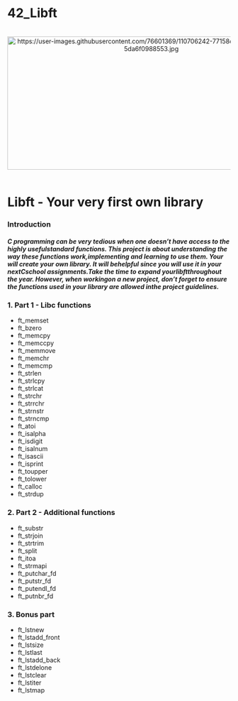 # 42_Libft

<div align="center"><br>
  <img src="https://user-images.githubusercontent.com/76601369/110706242-77158d00-81ef-11eb-8085-5da6f0988553.jpg" alt="https://user-images.githubusercontent.com/76601369/110706242-77158d00-81ef-11eb-8085-5da6f0988553.jpg" width="650" height="300">
</div>
</br>

# Libft  -  Your very first own library 

### Introduction
##### C programming can be very tedious when one doesn’t have access to the highly usefulstandard functions. This project is about understanding the way these functions work,implementing and learning to use them. Your will create your own library. It will behelpful since you will use it in your nextCschool assignments.Take the time to expand yourlibftthroughout the year. However, when workingon a new project, don’t forget to ensure the functions used in your library are allowed inthe project guidelines.

### 1. Part 1 - Libc functions

  -  ft_memset
  -  ft_bzero
  -  ft_memcpy
  -  ft_memccpy
  -  ft_memmove
  -  ft_memchr
  -  ft_memcmp
  -  ft_strlen
  -  ft_strlcpy
  -  ft_strlcat
  -  ft_strchr
  -  ft_strrchr
  -  ft_strnstr
  -  ft_strncmp
  -  ft_atoi
  -  ft_isalpha
  -  ft_isdigit
  -  ft_isalnum
  -  ft_isascii
  -  ft_isprint
  -  ft_toupper
  -  ft_tolower
  -  ft_calloc
  -  ft_strdup

### 2. Part 2 - Additional functions

   - ft_substr
   - ft_strjoin
   - ft_strtrim
   - ft_split
   - ft_itoa
   - ft_strmapi
   - ft_putchar_fd
   - ft_putstr_fd
   - ft_putendl_fd
   - ft_putnbr_fd

### 3. Bonus part
  
   - ft_lstnew
   - ft_lstadd_front
   - ft_lstsize
   - ft_lstlast
   - ft_lstadd_back
   - ft_lstdelone
   - ft_lstclear
   - ft_lstiter
   - ft_lstmap


